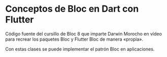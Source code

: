 # Conceptos de Bloc en Dart con Flutter

Código fuente del cursillo de Bloc 8 que imparte Darwin Morocho en vídeo para recrear los paquetes Bloc y Flutter Bloc de manera «propia». 

Con estas clases se puede implementar el patrón Bloc en aplicaciones.


